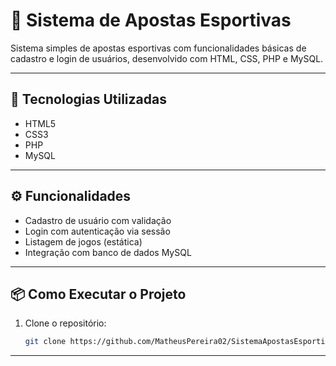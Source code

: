 # 🎯 Sistema de Apostas Esportivas

Sistema simples de apostas esportivas com funcionalidades básicas de cadastro e login de usuários, desenvolvido com HTML, CSS, PHP e MySQL.

---

## 🚀 Tecnologias Utilizadas

- HTML5  
- CSS3  
- PHP  
- MySQL  

---

## ⚙️ Funcionalidades

- Cadastro de usuário com validação  
- Login com autenticação via sessão  
- Listagem de jogos (estática)  
- Integração com banco de dados MySQL  

---

## 📦 Como Executar o Projeto

1. Clone o repositório:  
   ```bash
   git clone https://github.com/MatheusPereira02/SistemaApostasEsportivas.git

---



